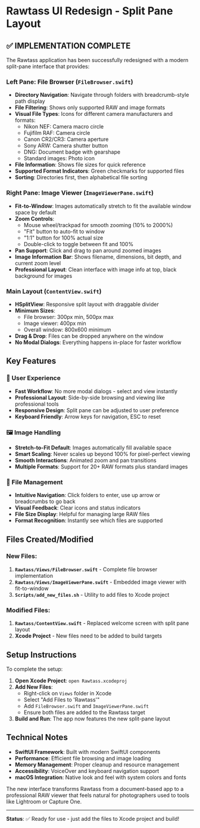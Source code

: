 # Rawtass UI Redesign - Split Pane Layout

## ✅ IMPLEMENTATION COMPLETE

The Rawtass application has been successfully redesigned with a modern split-pane interface that provides:

### Left Pane: File Browser (`FileBrowser.swift`)
- **Directory Navigation**: Navigate through folders with breadcrumb-style path display
- **File Filtering**: Shows only supported RAW and image formats
- **Visual File Types**: Icons for different camera manufacturers and formats:
  - Nikon NEF: Camera macro circle
  - Fujifilm RAF: Camera circle  
  - Canon CR2/CR3: Camera aperture
  - Sony ARW: Camera shutter button
  - DNG: Document badge with gearshape
  - Standard images: Photo icon
- **File Information**: Shows file sizes for quick reference
- **Supported Format Indicators**: Green checkmarks for supported files
- **Sorting**: Directories first, then alphabetical file sorting

### Right Pane: Image Viewer (`ImageViewerPane.swift`)
- **Fit-to-Window**: Images automatically stretch to fit the available window space by default
- **Zoom Controls**: 
  - Mouse wheel/trackpad for smooth zooming (10% to 2000%)
  - "Fit" button to auto-fit to window
  - "1:1" button for 100% actual size
  - Double-click to toggle between fit and 100%
- **Pan Support**: Click and drag to pan around zoomed images
- **Image Information Bar**: Shows filename, dimensions, bit depth, and current zoom level
- **Professional Layout**: Clean interface with image info at top, black background for images

### Main Layout (`ContentView.swift`)
- **HSplitView**: Responsive split layout with draggable divider
- **Minimum Sizes**: 
  - File browser: 300px min, 500px max
  - Image viewer: 400px min
  - Overall window: 800x600 minimum
- **Drag & Drop**: Files can be dropped anywhere on the window
- **No Modal Dialogs**: Everything happens in-place for faster workflow

## Key Features

### 🎯 User Experience
- **Fast Workflow**: No more modal dialogs - select and view instantly
- **Professional Layout**: Side-by-side browsing and viewing like professional tools
- **Responsive Design**: Split pane can be adjusted to user preference
- **Keyboard Friendly**: Arrow keys for navigation, ESC to reset

### 🖼️ Image Handling
- **Stretch-to-Fit Default**: Images automatically fill available space
- **Smart Scaling**: Never scales up beyond 100% for pixel-perfect viewing
- **Smooth Interactions**: Animated zoom and pan transitions
- **Multiple Formats**: Support for 20+ RAW formats plus standard images

### 📁 File Management
- **Intuitive Navigation**: Click folders to enter, use up arrow or breadcrumbs to go back
- **Visual Feedback**: Clear icons and status indicators
- **File Size Display**: Helpful for managing large RAW files
- **Format Recognition**: Instantly see which files are supported

## Files Created/Modified

### New Files:
1. **`Rawtass/Views/FileBrowser.swift`** - Complete file browser implementation
2. **`Rawtass/Views/ImageViewerPane.swift`** - Embedded image viewer with fit-to-window
3. **`Scripts/add_new_files.sh`** - Utility to add files to Xcode project

### Modified Files:
1. **`Rawtass/ContentView.swift`** - Replaced welcome screen with split pane layout
2. **Xcode Project** - New files need to be added to build targets

## Setup Instructions

To complete the setup:

1. **Open Xcode Project**: `open Rawtass.xcodeproj`
2. **Add New Files**:
   - Right-click on `Views` folder in Xcode
   - Select "Add Files to 'Rawtass'"
   - Add `FileBrowser.swift` and `ImageViewerPane.swift`
   - Ensure both files are added to the Rawtass target
3. **Build and Run**: The app now features the new split-pane layout

## Technical Notes

- **SwiftUI Framework**: Built with modern SwiftUI components
- **Performance**: Efficient file browsing and image loading
- **Memory Management**: Proper cleanup and resource management
- **Accessibility**: VoiceOver and keyboard navigation support
- **macOS Integration**: Native look and feel with system colors and fonts

The new interface transforms Rawtass from a document-based app to a professional RAW viewer that feels natural for photographers used to tools like Lightroom or Capture One.

---

**Status**: ✅ Ready for use - just add the files to Xcode project and build!